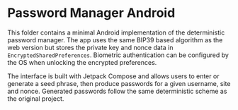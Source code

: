# Password Manager Android

This folder contains a minimal Android implementation of the deterministic password manager. The app uses the same BIP39 based algorithm as the web version but stores the private key and nonce data in `EncryptedSharedPreferences`. Biometric authentication can be configured by the OS when unlocking the encrypted preferences.

The interface is built with Jetpack Compose and allows users to enter or generate a seed phrase, then produce passwords for a given username, site and nonce. Generated passwords follow the same deterministic scheme as the original project.
